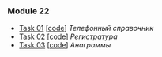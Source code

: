 ### Module 22

- [Task 01](T01/README.md) \[[code](T01/main.cpp)\] _Телефонный справочник_
- [Task 02](T02/README.md) \[[code](T02/main.cpp)\] _Регистратура_
- [Task 03](T03/README.md) \[[code](T03/main.cpp)\] _Анаграммы_
